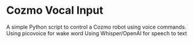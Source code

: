 # Cozmo Vocal Input
A simple Python script to control a Cozmo robot using voice commands. 
Using picovoice for wake word
Using Whisper/OpenAI for speech to text
